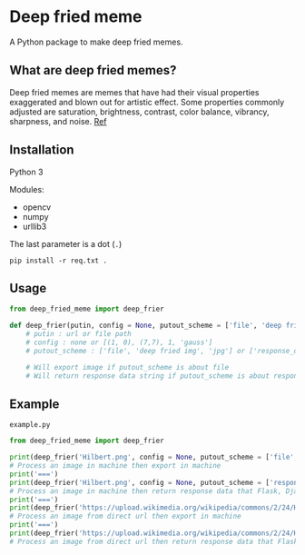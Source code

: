 # Deep fried meme

A Python package to make deep fried memes.

## What are deep fried memes?

Deep fried memes are memes that have had their visual properties exaggerated and blown out for artistic effect. Some properties commonly adjusted are saturation, brightness, contrast, color balance, vibrancy, sharpness, and noise. [Ref](https://www.vice.com/en_us/article/zmm885/how-to-deep-fry-a-meme)

## Installation

Python 3

Modules:
  - opencv
  - numpy
  - urllib3

The last parameter is a dot (`.`)
```
pip install -r req.txt .
```

## Usage

```Python
from deep_fried_meme import deep_frier
```

```Python
def deep_frier(putin, config = None, putout_scheme = ['file', 'deep fried img', 'jpg']):
    # putin : url or file path
    # config : none or [(1, 0), (7,7), 1, 'gauss']
    # putout_scheme : ['file', 'deep fried img', 'jpg'] or ['response_data']

    # Will export image if putout_scheme is about file
    # Will return response data string if putout_scheme is about response data
```

## Example

`example.py`

```Python
from deep_fried_meme import deep_frier

print(deep_frier('Hilbert.png', config = None, putout_scheme = ['file', 'proc Hilbert 1', 'jpg']))
# Process an image in machine then export in machine
print('===')
print(deep_frier('Hilbert.png', config = None, putout_scheme = ['response data']))
# Process an image in machine then return response data that Flask, Django can handle
print('===')
print(deep_frier('https://upload.wikimedia.org/wikipedia/commons/2/24/Hilbert_Curve.256x256%2C16-bit_greyscale.png', config = None, putout_scheme = ['file', 'proc Hilbert 2', 'jpg']))
# Process an image from direct url then export in machine
print('===')
print(deep_frier('https://upload.wikimedia.org/wikipedia/commons/2/24/Hilbert_Curve.256x256%2C16-bit_greyscale.png', config = None, putout_scheme = ['response data']))
# Process an image from direct url then return response data that Flask, Django can handle

```
